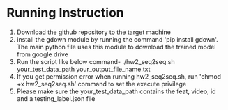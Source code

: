 # Running Instruction

1. Download the github repository to the target machine
2. install the gdown module by running the command 'pip install gdown'. The main python file uses this module to download the trained model from google drive
3. Run the script like below command-
   ./hw2_seq2seq.sh your_test_data_path your_output_file_name.txt
4. If you get permission error when running hw2_seq2seq.sh, run 'chmod +x hw2_seq2seq.sh' command to set the execute privilege
5. Please make sure the your_test_data_path contains the feat, video, id and a testing_label.json file
